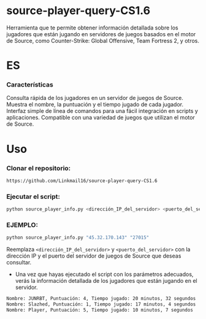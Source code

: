 # source-player-query-CS1.6
Herramienta que te permite obtener información detallada sobre los jugadores que están jugando en servidores de juegos basados en el motor de Source, como Counter-Strike: Global Offensive, Team Fortress 2, y otros.
# ES
### Características
Consulta rápida de los jugadores en un servidor de juegos de Source.
Muestra el nombre, la puntuación y el tiempo jugado de cada jugador.
Interfaz simple de línea de comandos para una fácil integración en scripts y aplicaciones.
Compatible con una variedad de juegos que utilizan el motor de Source.
# Uso
### Clonar el repositorio:
```sh
https://github.com/Linkmail16/source-player-query-CS1.6
```
### Ejecutar el script:
```sh
python source_player_info.py <dirección_IP_del_servidor> <puerto_del_servidor>
```
### EJEMPLO:
```sh
python source_player_info.py "45.32.170.143" "27015"
```
Reemplaza `<dirección_IP_del_servidor>` y `<puerto_del_servidor>` con la dirección IP y el puerto del servidor de juegos de Source que deseas consultar.
* Una vez que hayas ejecutado el script con los parámetros adecuados, verás la información detallada de los jugadores que están jugando en el servidor.
```sh
Nombre: JUNRBT, Puntuación: 4, Tiempo jugado: 20 minutos, 32 segundos
Nombre: Slazhed, Puntuación: 1, Tiempo jugado: 17 minutos, 4 segundos
Nombre: Player, Puntuación: 5, Tiempo jugado: 10 minutos, 7 segundos
```
